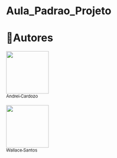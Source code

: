 # Aula_Padrao_Projeto

# 📝Autores

[<img src="https://avatars.githubusercontent.com/u/71532693?v=4" width=115><br><sub>Andrei Cardozo</sub>](https://github.com/AndreiCardozo)<br>
<br>
[<img src="https://avatars.githubusercontent.com/u/67033167?s=400&u=434e92afba17dc696e7d5a9c40b5148529339aa1&v=4" width=115><br><sub>Wallace Santos</sub>](https://github.com/WallaceRomualdoJF)
